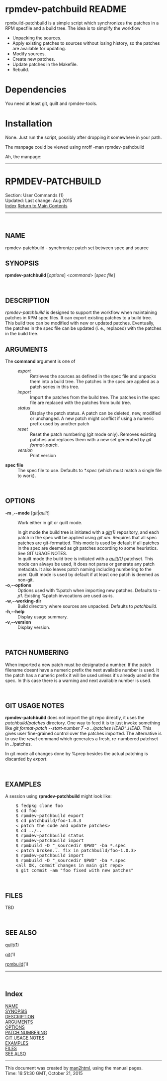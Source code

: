 rpmdev-patchbuild README
========================

rpmbuild-patchbuild is a simple script which synchronizes the patches
in a RPM specfile and a build tree. The idea is to simplify the
workflow
  - Unpacking the sources.
  - Apply existing patches to sources without losing history, so
    the patches are available for updating.
  - Modify sources.
  - Create new patches.
  - Update patches in the Makefile.
  - Rebuild.

Dependencies
============

You need at least git, quilt and rpmdev-tools.

Installation
============

None. Just run the script, possibly after dropping it somewhere in
your path.

The manpage could be viewed using nroff -man rpmdev-pathcbuild

Ah, the manpage:

<hr>



<HTML><HEAD><TITLE>Manpage of RPMDEV-PATCHBUILD</TITLE>
</HEAD><BODY>
<H1>RPMDEV-PATCHBUILD</H1>
Section: User Commands (1)<BR>Updated: Last change: Aug 2015<BR><A HREF="#index">Index</A>
<A HREF="http://linux.die.net/man">Return to Main Contents</A><HR>

<A NAME="lbAB">&nbsp;</A>
<H2>NAME</H2>

rpmdev-patchbuild - synchronize patch set between spec and source
<A NAME="lbAC">&nbsp;</A>
<H2>SYNOPSIS</H2>

<B>rpmdev-patchbuild [</B><I>options</I>] &lt;<I>command</I>&gt; [<I>spec file</I>]

<A NAME="lbAD">&nbsp;</A>
<H2>DESCRIPTION</H2>

<I>rpmdev-patchbuild</I> is designed to support the workflow when
maintaining patches in RPM spec files. It can export existing
patches to a build tree. This build tree can be modified with new
or updated patches. Eventually, the patches in the spec file can
be updated (i. e., replaced) with the patches in the build tree.
<A NAME="lbAE">&nbsp;</A>
<H2>ARGUMENTS</H2>

The <B>command</B> argument is one of
<DL COMPACT><DT><DD>
<DL COMPACT>
<DT><I>export</I><DD>
Retrieves the sources as defined in the spec file and unpacks them into
a build tree. The patches in the spec are applied as a patch series in this
tree.
<DT><I>import</I><DD>
Import the patches from the build tree. The patches in the spec file are
replaced with the patches from build tree.
<DT><I>status</I><DD>
Display the patch status. A patch can be deleted, new, modified or
unchanged. A new patch might conflict if using a numeric prefix used
by another patch
<DT><I>reset</I><DD>
Reset the patch numbering (git mode only). Removes existing patches and
replaces them with a new set generated by <I>git format-patch</I>.
<DT><I>version</I><DD>
Print version
</DL>
</DL>

<DL COMPACT>
<DT><B>spec file</B><DD>
The spec file to use. Defaults to <I>*.spec</I> (which must match a single
file to work).
<P>
</DL>
<A NAME="lbAF">&nbsp;</A>
<H2>OPTIONS</H2>

<DL COMPACT>
<DT><B>-m</B> ,<B>--mode</B> [<I>git</I>|<I>quilt</I>]<DD>
<P>
Work either in  git or quilt mode.
<DT><DD>
In git mode the build tree is initiated with a <I><A HREF="http://linux.die.net/man/1/git">git</A>(1)</I>
repository, and each patch in the spec will be applied using
<I>git am</I>. Requires that all spec patches are git-formatted.
This mode is used by default if all patches in the spec are deemed
as git patches according to some heuristics. See GIT USAGE NOTES.
<DT><DD>
In quilt mode the build tree is initiated with a <I><A HREF="http://linux.die.net/man/1/quilt">quilt</A>(1)</I>
patchset. This mode can always be used, it does not parse or generate
any patch metadata. It also leaves patch naming including numbering
to the user. Quilt mode is used by default if at least one patch is
deemed as non-git.
<DT><B>-o</B>,<B>--options</B><DD>
Options used with  %patch when importing new patches. Defaults to
<I>-p1</I>. Existing %patch invocations are used as-is.
<DT><B>-w</B>,<B>--working-dir</B><DD>
Build directory where sources are unpacked. Defaults to <I>patchbuild</I>.
<DT><B>-h</B>,<B>--help</B><DD>
Display usage summary.
<DT><B>-v</B>,<B>--version</B><DD>
Display version.
<P>
</DL>
<A NAME="lbAG">&nbsp;</A>
<H2>PATCH NUMBERING</H2>

When imported a new patch must be designated a number. If the patch
filename doesnt have a numeric prefix the next available number is
used. It the patch has a numeric prefix it will be used unless it's
already used in the spec. In this case there is a warning and next
available number is used.
<P>
<A NAME="lbAH">&nbsp;</A>
<H2>GIT USAGE NOTES</H2>

<B>rpmdev-patchbuild</B> does not import the git repo directly, it
uses the <I>patchbuild/patches</I> directory. One way to feed it
is to just invoke something like <I>git format-patch --start-number 7
-o ../patches HEAD^..HEAD</I>. This gives user fine-grained control over
the patches imported. The alternative is to use the <I>reset</I> command
which generates a fresh, re-numbered patchset in ../patches.
<P>

In git mode all changes done by %prep besides the actual patching is
discarded by <I>export</I>.
<P>
<A NAME="lbAI">&nbsp;</A>
<H2>EXAMPLES</H2>

A session using <B>rpmdev-patchbuild</B> might look like:
<PRE>
    $ fedpkg clone foo
    $ cd foo
    $ rpmdev-patchbuild export
    $ cd patchbuild/foo-1.0.3
    &lt; patch the code and update patches&gt;
    $ cd ../..
    $ rpmdev-patchbuild status
    $ rpmdev-patchbuild import
    $ rpmbuild -D &quot;_sourcedir $PWD&quot; -ba *.spec
    &lt; patch broken... fix in patchbuild/foo-1.0.3&gt;
    $ rpmdev-patchbuild import
    $ rpmbuild -D &quot;_sourcedir $PWD&quot; -ba *.spec
    &lt;all OK, commit changes in main git repo&gt;
    $ git commit -am &quot;foo fixed with new patches&quot;
</PRE>

<P>
<A NAME="lbAJ">&nbsp;</A>
<H2>FILES</H2>

TBD
<P>
<A NAME="lbAK">&nbsp;</A>
<H2>SEE ALSO</H2>

<P>
<A HREF="http://linux.die.net/man/1/quilt">quilt</A>(1)
<BR>

<A HREF="http://linux.die.net/man/1/git">git</A>(1)
<BR>

<A HREF="http://linux.die.net/man/1/rpmbuild">rpmbuild</A>(1)
<P>

<HR>
<A NAME="index">&nbsp;</A><H2>Index</H2>
<DL>
<DT><A HREF="#lbAB">NAME</A><DD>
<DT><A HREF="#lbAC">SYNOPSIS</A><DD>
<DT><A HREF="#lbAD">DESCRIPTION</A><DD>
<DT><A HREF="#lbAE">ARGUMENTS</A><DD>
<DT><A HREF="#lbAF">OPTIONS</A><DD>
<DT><A HREF="#lbAG">PATCH NUMBERING</A><DD>
<DT><A HREF="#lbAH">GIT USAGE NOTES</A><DD>
<DT><A HREF="#lbAI">EXAMPLES</A><DD>
<DT><A HREF="#lbAJ">FILES</A><DD>
<DT><A HREF="#lbAK">SEE ALSO</A><DD>
</DL>
<HR>
This document was created by
<A HREF="http://linux.die.net/man">man2html</A>,
using the manual pages.<BR>
Time: 16:51:30 GMT, October 21, 2015
</BODY>
</HTML>
